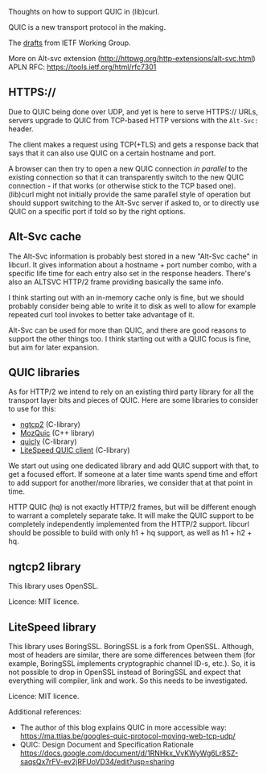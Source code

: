 Thoughts on how to support QUIC in (lib)curl.

QUIC is a new transport protocol in the making.

The [drafts](https://quicwg.github.io/) from IETF Working Group.

More on Alt-svc extension (http://httpwg.org/http-extensions/alt-svc.html)
APLN RFC:  https://tools.ietf.org/html/rfc7301

## HTTPS://

Due to QUIC being done over UDP, and yet is here to serve HTTPS:// URLs, servers upgrade to QUIC from TCP-based HTTP versions with the `Alt-Svc:` header.

The client makes a request using TCP(+TLS) and gets a response back that says that it can also use QUIC on a certain hostname and port.

A browser can then try to open a new QUIC connection *in parallel* to the existing connection so that it can transparently switch to the new QUIC connection - if that works (or otherwise stick to the TCP based one). (lib)curl might not initially provide the same parallel style of operation but should support switching to the Alt-Svc server if asked to, or to directly use QUIC on a specific port if told so by the right options.

## Alt-Svc cache

The Alt-Svc information is probably best stored in a new "Alt-Svc cache" in libcurl. It gives information about a hostname + port number combo, with a specific life time for each entry also set in the response headers. There's also an ALTSVC HTTP/2 frame providing basically the same info.

I think starting out with an in-memory cache only is fine, but we should probably consider being able to write it to disk as well to allow for example repeated curl tool invokes to better take advantage of it.

Alt-Svc can be used for more than QUIC, and there are good reasons to support the other things too. I think starting out with a QUIC focus is fine, but aim for later expansion.

## QUIC libraries

As for HTTP/2 we intend to rely on an existing third party library for all the transport layer bits and pieces of QUIC. Here are some libraries to consider to use for this:

 - [ngtcp2](https://github.com/ngtcp2/ngtcp2)  (C-library)
 - [MozQuic](https://github.com/mcmanus/mozquic) (C++ library)
 - [quicly](https://github.com/h2o/quicly) (C-library)
 - [LiteSpeed QUIC client](https://github.com/litespeedtech/lsquic-client) (C-library)

We start out using one dedicated library and add QUIC support with that, to get a focused effort. If someone at a later time wants spend time and effort to add support for another/more libraries, we consider that at that point in time.

HTTP QUIC (hq) is not exactly HTTP/2 frames, but will be different enough to warrant a completely separate take. It will make the QUIC support to be completely independently implemented from the HTTP/2 support. libcurl should be possible to build with only h1 + hq support, as well as h1 + h2 + hq.

## ngtcp2 library
This library uses OpenSSL.

Licence:  MIT licence.

## LiteSpeed library
This library uses BoringSSL.  BoringSSL is a fork from OpenSSL. Although, most of headers are similar, there are some differences between them (for example, BoringSSL implements cryptographic channel ID-s, etc.). So, it is not possible to drop in OpenSSL instead of BoringSSL and expect that everything will compiler, link and work. So this needs to be investigated.

Licence:  MIT licence.

Additional references:
- The author of this blog explains QUIC in more accessible way:
https://ma.ttias.be/googles-quic-protocol-moving-web-tcp-udp/
- QUIC: Design Document and Specification Rationale
https://docs.google.com/document/d/1RNHkx_VvKWyWg6Lr8SZ-saqsQx7rFV-ev2jRFUoVD34/edit?usp=sharing


